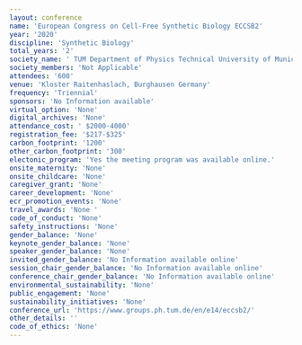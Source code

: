 ```yaml
---
layout: conference 
name: 'European Congress on Cell-Free Synthetic Biology ECCSB2'
year: '2020'
discipline: 'Synthetic Biology'
total_years: '2'
society_name: ' TUM Department of Physics Technical University of Munich '
society_members: 'Not Applicable'
attendees: '600'
venue: 'Kloster Raitenhaslach, Burghausen Germany'
frequency: 'Triennial'
sponsors: 'No Information available'
virtual_option: 'None'
digital_archives: 'None'
attendance_cost: ' $2000-4000'
registration_fee: '$217-$325'
carbon_footprint: '1200'
other_carbon_footprint: '300'
electonic_program: 'Yes the meeting program was available online.'
onsite_maternity: 'None'
onsite_childcare: 'None'
caregiver_grant: 'None'
career_development: 'None'
ecr_promotion_events: 'None'
travel_awards: 'None '
code_of_conduct: 'None'
safety_instructions: 'None'
gender_balance: 'None'
keynote_gender_balance: 'None'
speaker_gender_balance: 'None'
invited_gender_balance: 'No Information available online'
session_chair_gender_balance: 'No Information available online'
conference_chair_gender_balance: 'No Information available online'
environmental_sustainability: 'None'
public_engagement: 'None'
sustainability_initiatives: 'None'
conference_url: 'https://www.groups.ph.tum.de/en/e14/eccsb2/'
other_details: ''
code_of_ethics: 'None'
---
```

